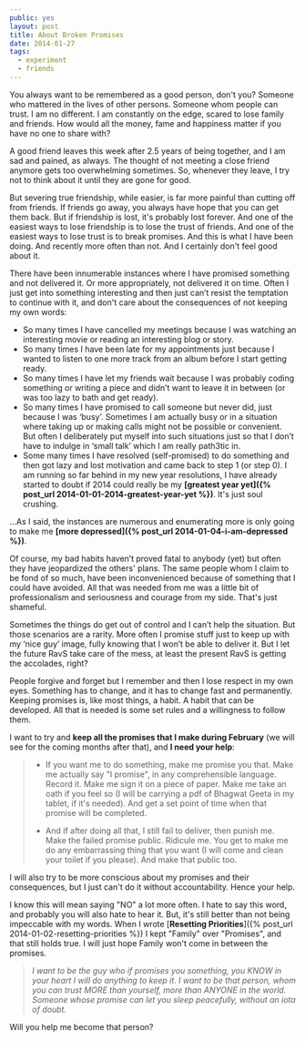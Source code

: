 ```yaml
---
public: yes
layout: post
title: About Broken Promises
date: 2014-01-27
tags:
  - experiment
  - friends
---
```


You always want to be remembered as a good person, don't you? Someone who mattered in the lives of other persons. Someone whom people can trust. I am no different. I am constantly on the edge, scared to lose family and friends. How would all the money, fame and happiness matter if you have no one to share with? 

A good friend leaves this week after 2.5 years of being together, and I am sad and pained, as always. The thought of not meeting a close friend anymore gets too overwhelming sometimes. So, whenever they leave, I try not to think about it until they are gone for good. 

But severing true friendship, while easier, is far more painful than cutting off from friends. If friends go away, you always have hope that you can get them back. But if friendship is lost, it's probably lost forever. And one of the easiest ways to lose friendship is to lose the trust of friends. And one of the easiest ways to lose trust is to break promises. And this is what I have been doing. And recently more often than not. And I certainly don't feel good about it. 

There have been innumerable instances where I have promised something and not delivered it. Or more appropriately, not delivered it on time. Often I just get into something interesting and then just can’t resist the temptation to continue with it, and don't care about the consequences of not keeping my own words:

- So many times I have cancelled my meetings because I was watching an interesting movie or reading an interesting blog or story.
- So many times I have been late for my appointments just because I wanted to listen to one more track from an album before I start getting ready.
- So many times I have let my friends wait because I was probably coding something or writing a piece and didn’t want to leave it in between (or was too lazy to bath and get ready).
- So many times I have promised to call someone but never did, just because I was ‘busy’. Sometimes I am actually busy or in a situation where taking up or making calls might not be possible or convenient. But often I deliberately put myself into such situations just so that I don’t have to indulge in ‘small talk’ which I am really path3tic in.
- Some many times I have resolved (self-promised) to do something and then got lazy and lost motivation and came back to step 1 (or step 0). I am running so far behind in my new year resolutions, I have already started to doubt if 2014 could really be my **[greatest year yet]({% post_url 2014-01-01-2014-greatest-year-yet %})**. It's just soul crushing.

...As I said, the instances are numerous and enumerating more is only going to make me **[more depressed]({% post_url 2014-01-04-i-am-depressed %})**. 

Of course, my bad habits haven’t proved fatal to anybody (yet) but often they have jeopardized the others' plans. The same people whom I claim to be fond of so much, have been inconvenienced because of something that I could have avoided. All that was needed from me was a little bit of professionalism and seriousness and courage from my side. That's just shameful.

Sometimes the things do get out of control and I can’t help the situation. But those scenarios are a rarity. More often I promise stuff just to keep up with my ‘nice guy’ image, fully knowing that I won’t be able to deliver it. But I let the future RavS take care of the mess, at least the present RavS is getting the accolades, right?

People forgive and forget but I remember and then I lose respect in my own eyes. Something has to change, and it has to change fast and permanently. Keeping promises is, like most things, a habit. A habit that can be developed. All that is needed is some set rules and a willingness to follow them. 

I want to try and **keep all the promises that I make during February** (we will see for the coming months after that), and **I need your help**:

> - If you want me to do something, make me promise you that. Make me actually say "I promise", in any comprehensible language. Record it. Make me sign it on a piece of paper. Make me take an oath if you feel so (I will be carrying a pdf of Bhagwat Geeta in my tablet, if it's needed). And get a set point of time when that promise will be completed. 
> 
> - And if after doing all that, I still fail to deliver, then punish me. Make the failed promise public. Ridicule me. You get to make me do any embarrassing thing that you want (I will come and clean your toilet if you please). And make that public too.

I will also try to be more conscious about my promises and their consequences, but I just can't do it without accountability. Hence your help.

I know this will mean saying "NO" a lot more often. I hate to say this word, and probably you will also hate to hear it. But, it's still better than not being impeccable with my words. When I wrote [**Resetting Priorities**]({% post_url 2014-01-02-resetting-priorities %}) I kept "Family" over "Promises", and that still holds true. I will just hope Family won't come in between the promises.

> _I want to be the guy who if promises you something, you KNOW in your heart I will do anything to keep it. I want to be that person, whom you can trust MORE than yourself, more than ANYONE in the world. Someone whose promise can let you sleep peacefully, without an iota of doubt._ 

Will you help me become that person?
